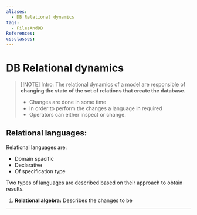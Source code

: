 ```yaml
---
aliases:
  - DB Relational dynamics
tags:
  - FilesAndDB
References: 
cssclasses:
---
```

# DB Relational dynamics

> [!NOTE] Intro: 
>  The relational dynamics of a model are responsible of **changing the state of the set of relations that create the database.**
>  + Changes are done in some time
>  + In order to perform the changes a language in required
>  + Operators can either inspect or change.

## Relational languages: 
Relational languages are: 
+ Domain spacific
+ Declarative
+ Of specification type

Two types of languages are described based on their approach to obtain results. 
1. **Relational algebra:** Describes the changes to be 

***